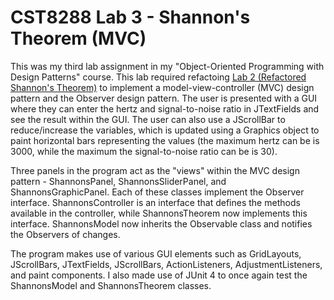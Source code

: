 # CST8288 Lab 3 - Shannon's Theorem (MVC)
This was my third lab assignment in my "Object-Oriented Programming with Design Patterns" course. This lab required refactoing <a href="https://github.com/richard1990/CST8288-Lab2">Lab 2 (Refactored Shannon's Theorem)</a> to implement a model-view-controller (MVC) design pattern and the Observer design pattern. The user is presented with a GUI where they can enter the hertz and signal-to-noise ratio in JTextFields and see the result within the GUI. The user can also use a JScrollBar to reduce/increase the variables, which is updated using a Graphics object to paint horizontal bars representing the values (the maximum hertz can be is 3000, while the maximum the signal-to-noise ratio can be is 30).

Three panels in the program act as the "views" within the MVC design pattern - ShannonsPanel, ShannonsSliderPanel, and ShannonsGraphicPanel. Each of these classes implement the Observer interface. ShannonsController is an interface that defines the methods available in the controller, while ShannonsTheorem now implements this interface. ShannonsModel now inherits the Observable class and notifies the Observers of changes.

The program makes use of various GUI elements such as GridLayouts, JScrollBars, JTextFields, JScrollBars, ActionListeners, AdjustmentListeners, and paint components. I also made use of JUnit 4 to once again test the ShannonsModel and ShannonsTheorem classes.
